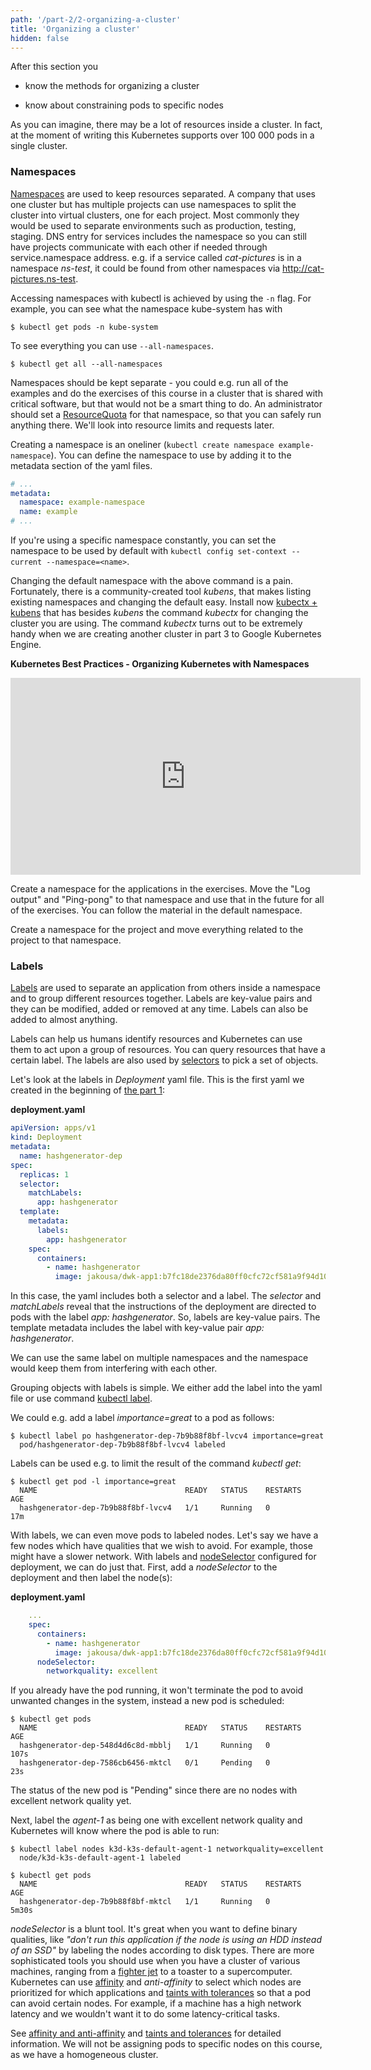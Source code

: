 ```yaml
---
path: '/part-2/2-organizing-a-cluster'
title: 'Organizing a cluster'
hidden: false
---
```


<text-box variant='learningObjectives' name='Learning Objectives'>

After this section you

- know the methods for organizing a cluster

- know about constraining pods to specific nodes

</text-box>

As you can imagine, there may be a lot of resources inside a cluster. In fact, at the moment of writing this Kubernetes supports over 100 000 pods in a single cluster.

### Namespaces ###

[Namespaces](https://kubernetes.io/docs/concepts/overview/working-with-objects/namespaces/) are used to keep resources separated. A company that uses one cluster but has multiple projects can use namespaces to split the cluster into virtual clusters, one for each project. Most commonly they would be used to separate environments such as production, testing, staging. DNS entry for services includes the namespace so you can still have projects communicate with each other if needed through service.namespace address. e.g. if a service called _cat-pictures_ is in a namespace _ns-test_, it could be found from other namespaces via http://cat-pictures.ns-test.

Accessing namespaces with kubectl is achieved by using the `-n` flag. For example, you can see what the namespace kube-system has with

```console
$ kubectl get pods -n kube-system
```

To see everything you can use `--all-namespaces`.

```console
$ kubectl get all --all-namespaces
```

Namespaces should be kept separate - you could e.g. run all of the examples and do the exercises of this course in a cluster that is shared with critical software, but that would not be a smart thing to do. An administrator should set a [ResourceQuota](https://kubernetes.io/docs/concepts/policy/resource-quotas/) for that namespace, so that you can safely run anything there. We'll look into resource limits and requests later.

Creating a namespace is an oneliner (`kubectl create namespace example-namespace`). You can define the namespace to use by adding it to the metadata section of the yaml files.

```yaml
# ...
metadata:
  namespace: example-namespace
  name: example
# ...
```

If you're using a specific namespace constantly, you can set the namespace to be used by default with `kubectl config set-context --current --namespace=<name>`.

Changing the default namespace with the above command is a pain. Fortunately, there is a community-created tool _kubens_, that makes listing existing namespaces and changing the default easy. Install now [kubectx + kubens](https://github.com/ahmetb/kubectx) that has besides _kubens_ the command _kubectx_ for changing the cluster you are using. The command _kubectx_ turns out to be extremely handy when we are creating another cluster in part 3 to Google Kubernetes Engine.

**Kubernetes Best Practices - Organizing Kubernetes with Namespaces**

<iframe width="560" height="315" src="https://www.youtube-nocookie.com/embed/xpnZX3if9Tc" frameborder="0" allow="accelerometer; encrypted-media; gyroscope; picture-in-picture" allowfullscreen></iframe>

<exercise name='Exercise 2.03: Keep them separated'>

  Create a namespace for the applications in the exercises. Move the "Log output" and "Ping-pong" to that namespace and use that in the future for all of the exercises. You can follow the material in the default namespace.

</exercise>

<exercise name='Exercise 2.04: Project v1.1'>

  Create a namespace for the project and move everything related to the project to that namespace.

</exercise>

### Labels ###

[Labels](https://kubernetes.io/docs/concepts/overview/working-with-objects/labels/) are used to separate an application from others inside a namespace and to group different resources together. Labels are key-value pairs and they can be modified, added or removed at any time. Labels can also be added to almost anything.

Labels can help us humans identify resources and Kubernetes can use them to act upon a group of resources. You can query resources that have a certain label. The labels are also used by [selectors](https://kubernetes.io/docs/concepts/overview/working-with-objects/labels/#label-selectors) to pick a set of objects.

Let's look at the labels in *Deployment* yaml file. This is the first yaml we created in the beginning of [the part 1](/part-1/1-first-deploy):

**deployment.yaml**

```yaml
apiVersion: apps/v1
kind: Deployment
metadata:
  name: hashgenerator-dep
spec:
  replicas: 1
  selector:
    matchLabels:
      app: hashgenerator
  template:
    metadata:
      labels:
        app: hashgenerator
    spec:
      containers:
        - name: hashgenerator
          image: jakousa/dwk-app1:b7fc18de2376da80ff0cfc72cf581a9f94d10e64
```

In this case, the yaml includes both a selector and a label. The _selector_ and _matchLabels_ reveal that the instructions of the deployment are directed to pods with the label _app: hashgenerator_. So, labels are key-value pairs. The template metadata includes the label with key-value pair _app: hashgenerator_.

We can use the same label on multiple namespaces and the namespace would keep them from interfering with each other.

Grouping objects with labels is simple. We either add the label into the yaml file or use command [kubectl label](https://kubernetes.io/docs/reference/kubectl/generated/kubectl_label/).


We could e.g. add a label _importance=great_ to a pod as follows:

```console
$ kubectl label po hashgenerator-dep-7b9b88f8bf-lvcv4 importance=great
  pod/hashgenerator-dep-7b9b88f8bf-lvcv4 labeled
```

Labels can be used e.g. to limit the result of the command _kubectl get_:

```console
$ kubectl get pod -l importance=great
  NAME                                 READY   STATUS    RESTARTS   AGE
  hashgenerator-dep-7b9b88f8bf-lvcv4   1/1     Running   0          17m
```

With labels, we can even move pods to labeled nodes. Let's say we have a few nodes which have qualities that we wish to avoid. For example, those might have a slower network. With labels and [nodeSelector](https://kubernetes.io/docs/concepts/scheduling-eviction/assign-pod-node/#nodeselector) configured for deployment, we can do just that. First, add a _nodeSelector_ to the deployment and then label the node(s):

**deployment.yaml**

```yaml
    ...
    spec:
      containers:
        - name: hashgenerator
          image: jakousa/dwk-app1:b7fc18de2376da80ff0cfc72cf581a9f94d10e64
      nodeSelector:
        networkquality: excellent
```

If you already have the pod running, it won't terminate the pod to avoid unwanted changes in the system, instead a new pod is scheduled:

```console
$ kubectl get pods
  NAME                                 READY   STATUS    RESTARTS   AGE
  hashgenerator-dep-548d4d6c8d-mbblj   1/1     Running   0          107s
  hashgenerator-dep-7586cb6456-mktcl   0/1     Pending   0          23s
```

The status of the new pod is "Pending" since there are no nodes with excellent network quality yet.

Next, label the _agent-1_ as being one with excellent network quality and Kubernetes will know where the pod is able to run:

```
$ kubectl label nodes k3d-k3s-default-agent-1 networkquality=excellent
  node/k3d-k3s-default-agent-1 labeled

$ kubectl get pods
  NAME                                 READY   STATUS    RESTARTS   AGE
  hashgenerator-dep-7b9b88f8bf-mktcl   1/1     Running   0          5m30s
```

_nodeSelector_ is a blunt tool. It's great when you want to define binary qualities, like _"don't run this application if the node is using an HDD instead of an SSD"_ by labeling the nodes according to disk types. There are more sophisticated tools you should use when you have a cluster of various machines, ranging from a [fighter jet](https://gcn.com/articles/2020/01/07/af-kubernetes-f16.aspx) to a toaster to a supercomputer. Kubernetes can use [affinity](https://kubernetes.io/docs/tasks/configure-pod-container/assign-pods-nodes-using-node-affinity/) and _anti-affinity_ to select which nodes are prioritized for which applications and [taints with tolerances](https://kubernetes.io/docs/concepts/scheduling-eviction/taint-and-toleration/) so that a pod can avoid certain nodes. For example, if a machine has a high network latency and we wouldn't want it to do some latency-critical tasks.

See [affinity and anti-affinity](https://kubernetes.io/docs/concepts/scheduling-eviction/assign-pod-node/#affinity-and-anti-affinity) and [taints and tolerances](https://kubernetes.io/docs/concepts/scheduling-eviction/taint-and-toleration/) for detailed information. We will not be assigning pods to specific nodes on this course, as we have a homogeneous cluster.

